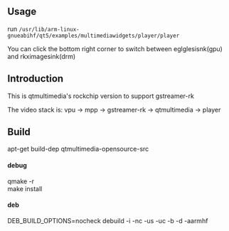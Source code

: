 ## Usage

run `/usr/lib/arm-linux-gnueabihf/qt5/examples/multimediawidgets/player/player`

You can click the bottom right corner to switch between eglglesisnk(gpu) and rkximagesink(drm)

## Introduction
This is qtmultimedia's rockchip version to support gstreamer-rk

The video stack is:
vpu -> mpp -> gstreamer-rk -> qtmultimedia -> player

## Build
apt-get build-dep qtmultimedia-opensource-src
#### debug
qmake -r  
make install
#### deb
DEB_BUILD_OPTIONS=nocheck debuild -i -nc -us -uc -b -d  -aarmhf

